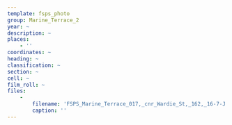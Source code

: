 ```yaml
---
template: fsps_photo
group: Marine_Terrace_2
year: ~
description: ~
places:
    - ''
coordinates: ~
heading: ~
classification: ~
section: ~
cell: ~
film_roll: ~
files:
    -
        filename: 'FSPS_Marine_Terrace_017,_cnr_Wardie_St,_162,_16-7-J.png'
        caption: ''
---
```

